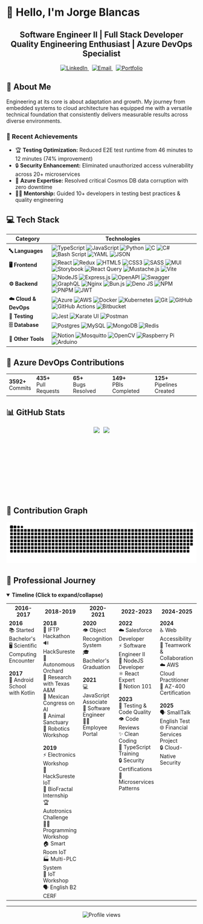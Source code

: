 # 👋 Hello, I'm Jorge Blancas

<div align="center">
  <h2>
    <span>Software Engineer II | Full Stack Developer</span><br>
    <span>Quality Engineering Enthusiast | Azure DevOps Specialist</span>
  </h2>
</div>


<div align="center">
  <a href="https://linkedin.com/in/blancasjc" target="_blank">
    <img alt="LinkedIn" src="https://img.shields.io/badge/LinkedIn-%230077B5.svg?&style=flat-square&logo=linkedin&logoColor=white" />
  </a>
  &nbsp;
  <a href="mailto:jorge_blancas_cruz@outlook.com" target="_blank">
    <img alt="Email" src="https://img.shields.io/badge/Email-%23D14836.svg?&style=flat-square&logo=gmail&logoColor=white" />
  </a>
  &nbsp;
  <a href="https://blancasj.github.io/portfolio/" target="_blank">
    <img alt="Portfolio" src="https://img.shields.io/badge/Portfolio-%230A0A0A.svg?&style=flat-square&logo=dev.to&logoColor=white" />
  </a>
</div>

## 💫 About Me

Engineering at its core is about adaptation and growth. My journey from embedded systems to cloud architecture has equipped me with a versatile technical foundation that consistently delivers measurable results across diverse environments.

### 🚀 Recent Achievements

- 🏆 **Testing Optimization:** Reduced E2E test runtime from 46 minutes to 12 minutes (74% improvement)
- 🔒 **Security Enhancement:** Eliminated unauthorized access vulnerability across 20+ microservices
- 💾 **Azure Expertise:** Resolved critical Cosmos DB data corruption with zero downtime
- 👨‍🏫 **Mentorship:** Guided 10+ developers in testing best practices & quality engineering

## 💻 Tech Stack

| Category | Technologies |
|----------|-------------|
| **🔤 Languages** | ![TypeScript](https://img.shields.io/badge/typescript-%23007ACC.svg?style=for-the-badge&logo=typescript&logoColor=white) ![JavaScript](https://img.shields.io/badge/javascript-%23323330.svg?style=for-the-badge&logo=javascript&logoColor=%23F7DF1E) ![Python](https://img.shields.io/badge/python-3670A0?style=for-the-badge&logo=python&logoColor=ffdd54) ![C](https://img.shields.io/badge/c-%2300599C.svg?style=for-the-badge&logo=c&logoColor=white) ![C#](https://img.shields.io/badge/c%23-%23239120.svg?style=for-the-badge&logo=csharp&logoColor=white) ![Bash Script](https://img.shields.io/badge/bash_script-%23121011.svg?style=for-the-badge&logo=gnu-bash&logoColor=white) ![YAML](https://img.shields.io/badge/YAML-CB171E?style=for-the-badge&logo=yaml&logoColor=white) ![JSON](https://img.shields.io/badge/JSON-000000?style=for-the-badge&logo=json&logoColor=white) |
| **🖥️ Frontend** | ![React](https://img.shields.io/badge/react-%2320232a.svg?style=for-the-badge&logo=react&logoColor=%2361DAFB) ![Redux](https://img.shields.io/badge/redux-%23593d88.svg?style=for-the-badge&logo=redux&logoColor=white) ![HTML5](https://img.shields.io/badge/html5-%23E34F26.svg?style=for-the-badge&logo=html5&logoColor=white) ![CSS3](https://img.shields.io/badge/css3-%231572B6.svg?style=for-the-badge&logo=css3&logoColor=white) ![SASS](https://img.shields.io/badge/SASS-hotpink.svg?style=for-the-badge&logo=SASS&logoColor=white) ![MUI](https://img.shields.io/badge/MUI-%230081CB.svg?style=for-the-badge&logo=mui&logoColor=white) ![Storybook](https://img.shields.io/badge/Storybook-FF4785?style=for-the-badge&logo=storybook&logoColor=white) ![React Query](https://img.shields.io/badge/-React%20Query-FF4154?style=for-the-badge&logo=react%20query&logoColor=white) ![Mustache.js](https://img.shields.io/badge/Mustache.js-FF5722?style=for-the-badge&logo=handlebars.js&logoColor=white) ![Vite](https://img.shields.io/badge/vite-%23646CFF.svg?style=for-the-badge&logo=vite&logoColor=white) |
| **⚙️ Backend** | ![NodeJS](https://img.shields.io/badge/node.js-6DA55F?style=for-the-badge&logo=node.js&logoColor=white) ![Express.js](https://img.shields.io/badge/express.js-%23404d59.svg?style=for-the-badge&logo=express&logoColor=%2361DAFB) ![OpenAPI](https://img.shields.io/badge/openapi-%23000000.svg?style=for-the-badge&logo=openapiinitiative&logoColor=white) ![Swagger](https://img.shields.io/badge/-Swagger-%23Clojure?style=for-the-badge&logo=swagger&logoColor=white) ![GraphQL](https://img.shields.io/badge/-GraphQL-E10098?style=for-the-badge&logo=graphql&logoColor=white) ![Nginx](https://img.shields.io/badge/nginx-%23009639.svg?style=for-the-badge&logo=nginx&logoColor=white) ![Bun.js](https://img.shields.io/badge/Bun-%23000000.svg?style=for-the-badge&logo=bun&logoColor=white) ![Deno JS](https://img.shields.io/badge/deno%20js-000000?style=for-the-badge&logo=deno&logoColor=white) ![NPM](https://img.shields.io/badge/NPM-%23CB3837.svg?style=for-the-badge&logo=npm&logoColor=white) ![PNPM](https://img.shields.io/badge/pnpm-%234a4a4a.svg?style=for-the-badge&logo=pnpm&logoColor=f69220) ![JWT](https://img.shields.io/badge/JWT-black?style=for-the-badge&logo=JSON%20web%20tokens) |
| **☁️ Cloud & DevOps** | ![Azure](https://img.shields.io/badge/azure-%230072C6.svg?style=for-the-badge&logo=microsoftazure&logoColor=white) ![AWS](https://img.shields.io/badge/AWS-%23FF9900.svg?style=for-the-badge&logo=amazon-aws&logoColor=white) ![Docker](https://img.shields.io/badge/docker-%230db7ed.svg?style=for-the-badge&logo=docker&logoColor=white) ![Kubernetes](https://img.shields.io/badge/kubernetes-%23326ce5.svg?style=for-the-badge&logo=kubernetes&logoColor=white) ![Git](https://img.shields.io/badge/git-%23F05033.svg?style=for-the-badge&logo=git&logoColor=white) ![GitHub](https://img.shields.io/badge/github-%23121011.svg?style=for-the-badge&logo=github&logoColor=white) ![GitHub Actions](https://img.shields.io/badge/github%20actions-%232671E5.svg?style=for-the-badge&logo=githubactions&logoColor=white) ![Bitbucket](https://img.shields.io/badge/bitbucket-%230047B3.svg?style=for-the-badge&logo=bitbucket&logoColor=white) |
| **🧪 Testing** | ![Jest](https://img.shields.io/badge/Jest-C21325?style=for-the-badge&logo=jest&logoColor=white) ![Karate UI](https://img.shields.io/badge/Karate_UI-2E5B82?style=for-the-badge&logo=testing-library&logoColor=white) ![Postman](https://img.shields.io/badge/Postman-FF6C37?style=for-the-badge&logo=postman&logoColor=white) |
| **🗄️ Database** | ![Postgres](https://img.shields.io/badge/postgres-%23316192.svg?style=for-the-badge&logo=postgresql&logoColor=white) ![MySQL](https://img.shields.io/badge/mysql-4479A1.svg?style=for-the-badge&logo=mysql&logoColor=white) ![MongoDB](https://img.shields.io/badge/MongoDB-%234ea94b.svg?style=for-the-badge&logo=mongodb&logoColor=white) ![Redis](https://img.shields.io/badge/redis-%23DD0031.svg?style=for-the-badge&logo=redis&logoColor=white) |
| **🧰 Other Tools** | ![Notion](https://img.shields.io/badge/Notion-%23000000.svg?style=for-the-badge&logo=notion&logoColor=white) ![Mosquitto](https://img.shields.io/badge/mosquitto-%233C5280.svg?style=for-the-badge&logo=eclipsemosquitto&logoColor=white) ![OpenCV](https://img.shields.io/badge/opencv-%23white.svg?style=for-the-badge&logo=opencv&logoColor=white) ![Raspberry Pi](https://img.shields.io/badge/-Raspberry_Pi-C51A4A?style=for-the-badge&logo=Raspberry-Pi) ![Arduino](https://img.shields.io/badge/-Arduino-00979D?style=for-the-badge&logo=Arduino&logoColor=white) |


## 🔄 Azure DevOps Contributions

<div align="center">
  <table>
    <tr>
      <td><b>3592+</b><br>Commits</td>
      <td><b>435+</b><br>Pull Requests</td>
      <td><b>65+</b><br>Bugs Resolved</td>
      <td><b>149+</b><br>PBIs Completed</td>
      <td><b>125+</b><br>Pipelines Created</td>
    </tr>
  </table>
</div>

## 📊 GitHub Stats

<div align="center" style="display: flex; flex-wrap: wrap; gap: 10px; justify-content: center;">
  <img height="180em" src="https://github-readme-stats.vercel.app/api?username=BlancasJ&theme=dark&hide_border=false&include_all_commits=true&count_private=true" />
  <img height="180em" src="https://github-readme-stats.vercel.app/api/top-langs/?username=BlancasJ&theme=dark&hide_border=false&include_all_commits=true&count_private=true&layout=compact" />
</div>

## 🐍 Contribution Graph

<picture>
  <source media="(prefers-color-scheme: dark)" srcset="https://github.com/BlancasJ/BlancasJ/blob/output/github-snake-dark.svg" />
  <source media="(prefers-color-scheme: light)" srcset="https://github.com/BlancasJ/BlancasJ/blob/output/github-snake.svg" />
  <img alt="github-snake" src="https://github.com/BlancasJ/BlancasJ/blob/output/github-snake.svg" />
</picture>

## 🚀 Professional Journey

<details open>
<summary><strong>Timeline (Click to expand/collapse)</strong></summary>
<table>
  <tr>
    <th>2016-2017</th>
    <th>2018-2019</th>
    <th>2020-2021</th>
    <th>2022-2023</th>
    <th>2024-2025</th>
  </tr>
  <tr valign="top">
    <td>
      <strong>2016</strong><br>
      📚 Started Bachelor's<br>
      🖥️ Scientific Computing Encounter<br><br>
      <strong>2017</strong><br>
      📱 Android School with Kotlin
    </td>
    <td>
      <strong>2018</strong><br>
      🌊 IFTP Hackathon<br>
      🔊 HackSureste<br>
      🌱 Autonomous Orchard<br>
      🔬 Research with Texas A&M<br>
      🧠 Mexican Congress on AI<br>
      🐾 Animal Sanctuary<br>
      🤖 Robotics Workshop<br><br>
      <strong>2019</strong><br>
      ⚡ Electronics Workshop<br>
      🥤 HackSureste IoT<br>
      🔌 BioFractal Internship<br>
      🏆 Autotronics Challenge<br>
      👨‍🏫 Programming Workshop<br>
      🏠 Smart Room IoT<br>
      🏭 Multi-PLC System<br>
      📡 IoT Workshop<br>
      🗣️ English B2 CERF
    </td>
    <td>
      <strong>2020</strong><br>
      👁️ Object Recognition System<br>
      🎓 Bachelor's Graduation<br><br>
      <strong>2021</strong><br>
      💻 JavaScript Associate<br>
      🚀 Software Engineer<br>
      🧑‍💼 Employee Portal
    </td>
    <td>
      <strong>2022</strong><br>
      ☁️ Salesforce Developer<br>
      ⚡ Software Engineer II<br>
      🔄 NodeJS Developer<br>
      ⚛️ React Expert<br>
      📝 Notion 101<br><br>
      <strong>2023</strong><br>
      🧪 Testing & Code Quality<br>
      👁️ Code Reviews<br>
      ✨ Clean Coding<br>
      🔷 TypeScript Training<br>
      🔒 Security Certifications<br>
      🧩 Microservices Patterns
    </td>
    <td>
      <strong>2024</strong><br>
      ♿ Web Accessibility<br>
      🤝 Teamwork & Collaboration<br>
      ☁️ AWS Cloud Practitioner<br>
      🔄 AZ-400 Certification<br><br>
      <strong>2025</strong><br>
      🗣️ SmallTalk English Test<br>
      🌐 Financial Services Project<br>
      🔒 Cloud-Native Security
    </td>
  </tr>
</table>
</details>

---

<div align="center">
  <img src="https://komarev.com/ghpvc/?username=BlancasJ&label=Profile%20views&color=0e75b6&style=flat" alt="Profile views" />
</div>